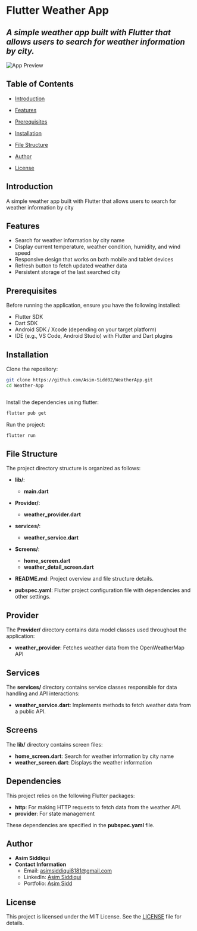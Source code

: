 # Flutter Weather App

## _A simple weather app built with Flutter that allows users to search for weather information by city._

![App Preview](https://example.com/path/to/your/gif.gif)

## Table of Contents

- [Introduction](#introduction)
- [Features](#features)
- [Prerequisites](#prerequisites)
- [Installation](#installation)
- [File Structure](#file-structure)

- [Author](#author)
- [License](#license)

## Introduction

A simple weather app built with Flutter that allows users to search for weather information by city

## Features

- Search for weather information by city name
- Display current temperature, weather condition, humidity, and wind speed
- Responsive design that works on both mobile and tablet devices
- Refresh button to fetch updated weather data
- Persistent storage of the last searched city

## Prerequisites

Before running the application, ensure you have the following installed:

- Flutter SDK
- Dart SDK
- Android SDK / Xcode (depending on your target platform)
- IDE (e.g., VS Code, Android Studio) with Flutter and Dart plugins

## Installation

Clone the repository:

```sh
git clone https://github.com/Asim-Sidd02/WeatherApp.git
cd Weather-App



```

Install the dependencies using flutter:

```sh
flutter pub get
```
Run the project:

```sh
flutter run
```

## File Structure

The project directory structure is organized as follows:

- **lib/**: 
  - **main.dart** 
- **Provider/**:
  - **weather_provider.dart**
- **services/**: 
  - **weather_service.dart**
- **Screens/**: 
  - **home_screen.dart**
  - **weather_detail_screen.dart**
 
- **README.md**: Project overview and file structure details.
- **pubspec.yaml**: Flutter project configuration file with dependencies and other settings.

## Provider

The **Provider/** directory contains data model classes used throughout the application:

- **weather_provider**:  Fetches weather data from the OpenWeatherMap API



## Services

The **services/** directory contains service classes responsible for data handling and API interactions:

- **weather_service.dart**: Implements methods to fetch weather data from a public API.


## Screens

The **lib/** directory contains screen files:

- **home_screen.dart**: Search for weather information by city name
- **weather_screen.dart**: Displays the weather information

## Dependencies

This project relies on the following Flutter packages:

- **http**: For making HTTP requests to fetch data from the weather API.
- **provider**: For state management 

  
These dependencies are specified in the **pubspec.yaml** file.






## Author

- **Asim Siddiqui**
- **Contact Information**
  - Email: asimsiddiqui8181@gmail.com
  - LinkedIn: [Asim Siddiqui](https://www.linkedin.com/in/asim-siddiqui-a71731229/)
  - Portfolio: [Asim Sidd](https://asimsidd.vercel.app/)


## License

This project is licensed under the MIT License. See the [LICENSE](LICENSE) file for details.


